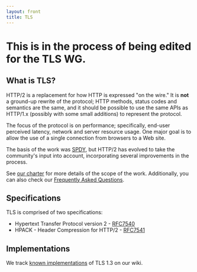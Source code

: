 ```yaml
---
layout: front
title: TLS
---
```


# This is in the process of being edited for the TLS WG.
	
## What is TLS?

HTTP/2 is a replacement for how HTTP is expressed "on the wire." It is
**not** a ground-up rewrite of the protocol; HTTP methods, status codes and
semantics are the same, and it should be possible to use the same APIs as
HTTP/1.x (possibly with some small additions) to represent the protocol.

The focus of the protocol is on performance; specifically, end-user perceived
latency, network and server resource usage. One major goal is to allow the use
of a single connection from browsers to a Web site.

The basis of the work was
[SPDY](http://tools.ietf.org/html/draft-mbelshe-httpbis-spdy-00), but HTTP/2
has evolved to take the community's input into account, incorporating several
improvements in the process.

See [our charter](http://datatracker.ietf.org/wg/tls/charter/) for more
details of the scope of the work.  Additionally, you can also check our
[Frequently Asked Questions](/faq/).

## Specifications

TLS  is comprised of two specifications:

* Hypertext Transfer Protocol version 2 - [RFC7540](https://httpwg.github.io/specs/rfc7540.html)
* HPACK - Header Compression for HTTP/2 - [RFC7541](https://httpwg.github.io/specs/rfc7541.html)
 
 
## Implementations

We track [known
implementations](https://github.com/tlswg/tls13-spec/wiki/Implementations) of
TLS 1.3 on our wiki. 


